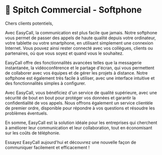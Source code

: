 # 🔔 Spitch Commercial - Softphone

Chers clients potentiels, 

Avec EasyCall, la communication est plus facile que jamais. Notre softphone vous permet de passer des appels de haute qualité depuis votre ordinateur, votre tablette ou votre smartphone, en utilisant simplement une connexion Internet. Vous pouvez ainsi rester connecté avec vos collègues, clients ou partenaires, où que vous soyez et quand vous le souhaitez.

EasyCall offre des fonctionnalités avancées telles que la messagerie instantanée, la vidéoconférence et le partage d'écran, qui vous permettent de collaborer avec vos équipes et de gérer les projets à distance. Notre softphone est également très facile à utiliser, avec une interface intuitive et des fonctionnalités simples à configurer.

Avec EasyCall, vous bénéficiez d'un service de qualité supérieure, avec une sécurité de bout en bout pour protéger vos données et garantir la confidentialité de vos appels. Nous offrons également un service clientèle de premier ordre, disponible pour répondre à vos questions et résoudre les problèmes éventuels.

En somme, EasyCall est la solution idéale pour les entreprises qui cherchent à améliorer leur communication et leur collaboration, tout en économisant sur les coûts de téléphonie. 

Essayez EasyCall aujourd'hui et découvrez une nouvelle façon de communiquer facilement et efficacement !
